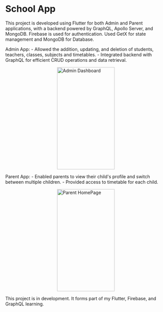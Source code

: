 # School App

This project is developed using Flutter for both Admin and Parent applications, with a backend powered by GraphQL, Apollo Server, and MongoDB. Firebase is used for authentication. Used GetX for state management and MongoDB for Database.

Admin App: - Allowed the addition, updating, and deletion of students, teachers, classes, subjects and timetables. - Integrated backend with GraphQL for efficient CRUD operations and data retrieval.

<div style="display: flex; justify-content: space-around;">
  <img src="../screenshots/admin_dashboard.jpg" alt="Admin Dashboard" width="180" height="320"/>
  
</div>

Parent App: - Enabled parents to view their child's profile and switch between multiple children. - Provided access to timetable for each child.

<div style="display: flex; justify-content: space-around;">
  <img src="../screenshots/parent_homepage.jpg" alt="Parent HomePage" width="180" height="320"/>
  
</div>

This project is in development.
It forms part of my Flutter, Firebase, and GraphQL learning.
